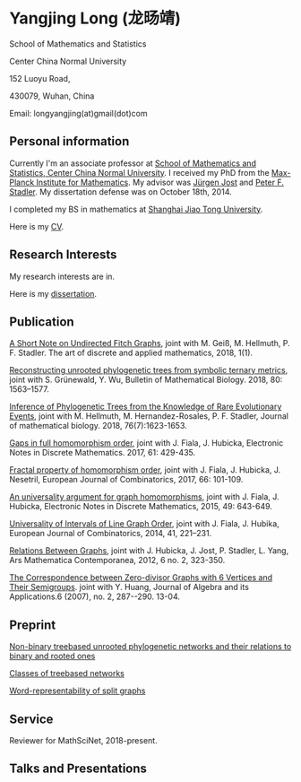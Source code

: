 
# Yangjing Long (龙旸靖) 

School of Mathematics and Statistics

Center China Normal University

152 Luoyu Road,

430079, Wuhan, China

Email: longyangjing(at)gmail(dot)com


## Personal information

Currently I'm an associate professor at [School of Mathematics and Statistics, 
Center China Normal University](http://maths.ccnu.edu.cn/English/HO.htm/). I received my PhD from the [Max-Planck Institute for Mathematics]([https://www.mis.mpg.de/](https://www.mis.mpg.de/)). My advisor was [Jürgen Jost](https://www.mis.mpg.de/jjost/juergen-jost.html) and [Peter F. Stadler](http://www.bioinf.uni-leipzig.de/~studla/). My dissertation defense was on October 18th, 2014.

I completed my BS in mathematics at [Shanghai Jiao Tong University](https://www.math.sjtu.edu.cn).

Here is my [CV](Long-CV.pdf).

## Research Interests

My research interests are in.

Here is my [dissertation](https://arxiv.org/abs/1404.5334). 

## Publication

[A Short Note on Undirected Fitch Graphs](https://adam-journal.eu/index.php/ADAM/article/view/1245), joint with M. Geiß, M. Hellmuth, P. F. Stadler. The art of discrete and applied mathematics, 2018, 1(1).

[Reconstructing unrooted phylogenetic trees from symbolic ternary metrics](https://link.springer.com/article/10.1007/s11538-018-0413-7),  joint with S. Grünewald, Y. Wu, Bulletin of Mathematical Biology. 2018, 80: 1563–1577.

[Inference of Phylogenetic Trees from the Knowledge of Rare Evolutionary Events](https://www.ncbi.nlm.nih.gov/pubmed/29218395), joint with M. Hellmuth, M. Hernandez-Rosales,  P. F. Stadler, Journal of mathematical biology. 2018, 76(7):1623-1653.

[Gaps in full homomorphism order](https://www.sciencedirect.com/science/article/pii/S1571065317301555), joint with J. Fiala, J. Hubicka, Electronic Notes in Discrete Mathematics. 2017, 61: 429-435.

[Fractal property of homomorphism order](https://www.sciencedirect.com/science/article/pii/S0195669817300914), joint with J. Fiala, J. Hubicka, J. Nesetril, European Journal of Combinatorics, 2017, 66: 101-109.

[An universality argument for graph homomorphisms](https://www.sciencedirect.com/science/article/pii/S157106531500133X), joint with J. Fiala, J. Hubicka, Electronic Notes in Discrete Mathematics, 2015, 49: 643-649.

[Universality of Intervals of Line Graph Order](https://www.sciencedirect.com/science/article/pii/S0195669814000705), joint with J. Fiala, J. Hubika, European Journal of Combinatorics, 2014, 41, 221–231.

[Relations Between Graphs](https://amc-journal.eu/index.php/amc/article/download/335/603), joint with J. Hubicka, J. Jost, P. Stadler, L. Yang, Ars Mathematica Contemporanea, 2012, 6 no. 2, 323-350.

[The Correspondence between Zero-divisor Graphs with 6 Vertices and Their Semigroups](https://www.worldscientific.com/doi/10.1142/S021949880700220X). joint with Y. Huang, Journal of Algebra and its Applications.6 (2007), no. 2, 287--290. 13-04.

## Preprint

[Non-binary treebased unrooted phylogenetic networks and their relations to binary and rooted ones](https://arxiv.org/abs/1810.06853)

[Classes of treebased networks](https://arxiv.org/abs/1810.06844)

[Word-representability of split graphs](https://arxiv.org/abs/1709.09725)




## Service

Reviewer for MathSciNet, 2018-present.



## Talks and Presentations


